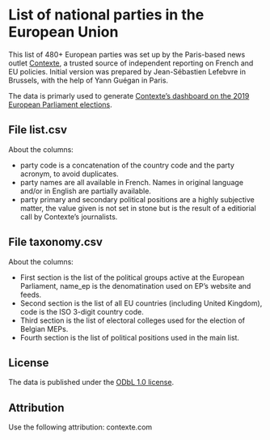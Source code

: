 # List of national parties in the European Union

This list of 480+ European parties was set up by the Paris-based news outlet [Contexte](http://www.contexte.com), a trusted source of independent reporting on French and EU policies. Initial version was prepared by Jean-Sébastien Lefebvre in Brussels, with the help of Yann Guégan in Paris.	

The data is primarly used to generate [Contexte’s dashboard on the 2019 European Parliament elections](https://www.contexte.com/article/pouvoirs/elections-europeennes-le-tableau-de-bord-de-contexte_93297.html).	

## File list.csv

About the columns:
* party code is a concatenation of the country code and the party acronym, to avoid duplicates.
* party names are all available in French. Names in original language and/or in English are partially available.
* party primary and secondary political positions are a highly subjective matter, the value given is not set in stone but is the result of a editiorial call by Contexte’s journalists.

## File taxonomy.csv

About the columns:
* First section is the list of the political groups active at the European Parliament, name_ep is the denomatination used on EP’s website and feeds.
* Second section is the list of all EU countries (including United Kingdom), code is the ISO 3-digit country code.
* Third section is the list of electoral colleges used for the election of Belgian MEPs.
* Fourth section is the list of political positions used in the main list.	

## License

The data is published under the [ODbL 1.0 license](https://opendatacommons.org/licenses/odbl/summary/index.html). 

## Attribution

Use the following attribution: contexte.com
